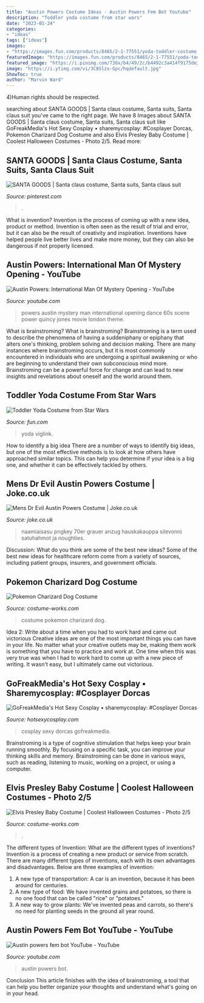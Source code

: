 ```yaml
---
title: "Austin Powers Costume Ideas - Austin Powers Fem Bot Youtube"
description: "Toddler yoda costume from star wars"
date: "2023-01-24"
categories:
- "ideas"
tags: ["ideas"]
images:
- "https://images.fun.com/products/8465/2-1-77551/yoda-toddler-costume.jpg"
featuredImage: "https://images.fun.com/products/8465/2-1-77551/yoda-toddler-costume.jpg"
featured_image: "https://i.pinimg.com/736x/b4/49/2c/b4492c3a414f9175de30b3228a674fd5.jpg"
image: "https://i.ytimg.com/vi/3C8Slzx-Gpc/hqdefault.jpg"
ShowToc: true
author: "Marvin Ward"
---
```



4)Human rights should be respected.

	

		
searching about SANTA GOODS | Santa claus costume, Santa suits, Santa claus suit you've came to the right page. We have 8 Images about SANTA GOODS | Santa claus costume, Santa suits, Santa claus suit like GoFreakMedia&#039;s Hot Sexy Cosplay • sharemycosplay: #Cosplayer Dorcas, Pokemon Charizard Dog Costume and also Elvis Presley Baby Costume | Coolest Halloween Costumes - Photo 2/5. Read more:
		
    
## SANTA GOODS | Santa Claus Costume, Santa Suits, Santa Claus Suit

<img loading=lazy src="https://i.pinimg.com/736x/b4/49/2c/b4492c3a414f9175de30b3228a674fd5.jpg" onerror="this.onerror=null;this.src='https://tse4.mm.bing.net/th?id=OIP.vuA-oqO0XLP6beIk5ZHpOAHaPV&amp;pid=15.1';" alt="SANTA GOODS | Santa claus costume, Santa suits, Santa claus suit">

_Source: pinterest.com_

>. 

	

What is invention?
Invention is the process of coming up with a new idea, product or method. Invention is often seen as the result of trial and error, but it can also be the result of creativity and inspiration. Inventions have helped people live better lives and make more money, but they can also be dangerous if not properly licensed.

    
## Austin Powers: International Man Of Mystery Opening - YouTube

<img loading=lazy src="https://i.ytimg.com/vi/zd11cRuljMk/hqdefault.jpg" onerror="this.onerror=null;this.src='https://tse1.mm.bing.net/th?id=OIP.ZRxLX0y9YdAf8AZS2AOGBgHaFj&amp;pid=15.1';" alt="Austin Powers: International Man Of Mystery Opening - YouTube">

_Source: youtube.com_

>powers austin mystery man international opening dance 60s scene power quincy jones movie london theme. 

	

What is brainstroming?
What is brainstroming? Brainstroming is a term used to describe the phenomena of having a suddeniphany or epiphany that alters one's thinking, problem solving and decision making. There are many instances where brainstroming occurs, but it is most commonly encountered in individuals who are undergoing a spiritual awakening or who are beginning to understand their own subconscious mind more. Brainstroming can be a powerful force for change and can lead to new insights and revelations about oneself and the world around them.

    
## Toddler Yoda Costume From Star Wars

<img loading=lazy src="https://images.fun.com/products/8465/2-1-77551/yoda-toddler-costume.jpg" onerror="this.onerror=null;this.src='https://tse2.mm.bing.net/th?id=OIP.GTMLAkpyzhh_IxdqWIk8dAHaKl&amp;pid=15.1';" alt="Toddler Yoda Costume from Star Wars">

_Source: fun.com_

>yoda viglink. 

	

How to identify a big idea
There are a number of ways to identify big ideas, but one of the most effective methods is to look at how others have approached similar topics. This can help you determine if your idea is a big one, and whether it can be effectively tackled by others.

    
## Mens Dr Evil Austin Powers Costume | Joke.co.uk

<img loading=lazy src="https://9a338baf5064d7629645-c8b9e3aba5049fc539e5ee455e25c1c3.ssl.cf3.rackcdn.com/00017076p-uHqwxM9G.png" onerror="this.onerror=null;this.src='https://tse2.mm.bing.net/th?id=OIP.J_KAdFADH7PVBHq0QOfjMAHaLv&amp;pid=15.1';" alt="Mens Dr Evil Austin Powers Costume | Joke.co.uk">

_Source: joke.co.uk_

>naamiaisasu pngkey 70er grauer anzug hauskakauppa silevonni satuhahmot ja noughties. 

	

Discussion: What do you think are some of the best new ideas?
Some of the best new ideas for healthcare reform come from a variety of sources, including patient groups, insurers, and government officials.

    
## Pokemon Charizard Dog Costume

<img loading=lazy src="http://photos.costume-works.com/full/pokemon_charizard_dog.jpg" onerror="this.onerror=null;this.src='https://tse1.mm.bing.net/th?id=OIP.UkMlUAb9HoHlLdabF5Pq3AHaKH&amp;pid=15.1';" alt="Pokemon Charizard Dog Costume">

_Source: costume-works.com_

>costume pokemon charizard dog. 

	

Idea 2: Write about a time when you had to work hard and came out victorious
Creative ideas are one of the most important things you can have in your life. No matter what your creative outlets may be, making them work is something that you have to practice and work at. One time when this was very true was when I had to work hard to come up with a new piece of writing. It wasn't easy, but I ultimately came out victorious.

    
## GoFreakMedia&#039;s Hot Sexy Cosplay • Sharemycosplay: #Cosplayer Dorcas

<img loading=lazy src="https://66.media.tumblr.com/7ce03b9d0e9bcd95783ad50949c645d9/tumblr_o3pjrc3F0X1rsf82jo2_1280.jpg" onerror="this.onerror=null;this.src='https://tse3.mm.bing.net/th?id=OIP.FlnyR-me1DD--VaUaAJEbgHaLJ&amp;pid=15.1';" alt="GoFreakMedia&#039;s Hot Sexy Cosplay • sharemycosplay: #Cosplayer Dorcas">

_Source: hotsexycosplay.com_

>cosplay sexy dorcas gofreakmedia. 

	

Brainstroming is a type of cognitive stimulation that helps keep your brain running smoothly. By focusing on a specific task, you can improve your thinking skills and memory. Brainstroming can be done in various ways, such as reading, listening to music, working on a project, or using a computer.

    
## Elvis Presley Baby Costume | Coolest Halloween Costumes - Photo 2/5

<img loading=lazy src="https://photos.costume-works.com/full/elvis_presley22.jpg" onerror="this.onerror=null;this.src='https://tse2.mm.bing.net/th?id=OIP.8UvJO2rTzXnoVWfTdFjzIAHaLZ&amp;pid=15.1';" alt="Elvis Presley Baby Costume | Coolest Halloween Costumes - Photo 2/5">

_Source: costume-works.com_

>. 

	

The different types of Invention: What are the different types of inventions?
Invention is a process of creating a new product or service from scratch. There are many different types of inventions, each with its own advantages and disadvantages. Below are three examples of invention:
1) A new type of transportation: A car is an invention, because it has been around for centuries. 
2) A new type of food: We have invented grains and potatoes, so there is no one food that can be called "rice" or "potatoes." 
3) A new way to grow plants: We've invented peas and carrots, so there's no need for planting seeds in the ground all year round.

    
## Austin Powers Fem Bot YouTube - YouTube

<img loading=lazy src="https://i.ytimg.com/vi/3C8Slzx-Gpc/hqdefault.jpg" onerror="this.onerror=null;this.src='https://tse2.mm.bing.net/th?id=OIP.LH1x3_0eMT6bNy_-Od6wegHaFj&amp;pid=15.1';" alt="Austin powers fem bot YouTube - YouTube">

_Source: youtube.com_

>austin powers bot. 

	

Conclusion
This article finishes with the idea of brainstroming, a tool that can help you better organize your thoughts and understand what's going on in your head.

